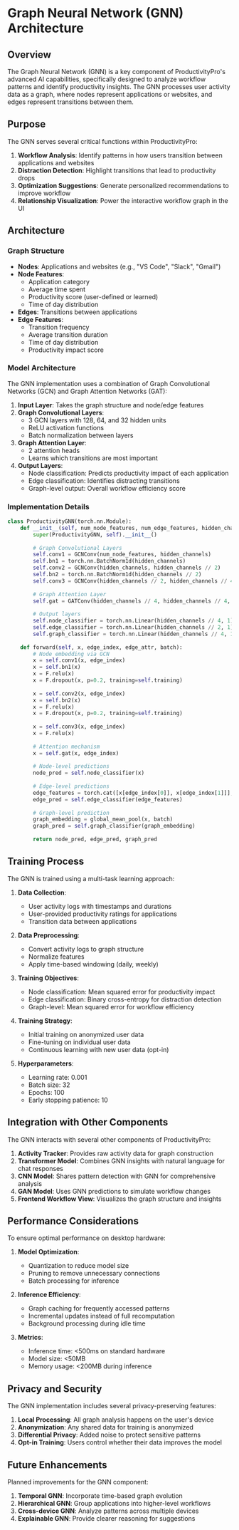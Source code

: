 # Graph Neural Network (GNN) Architecture

## Overview

The Graph Neural Network (GNN) is a key component of ProductivityPro's advanced AI capabilities, specifically designed to analyze workflow patterns and identify productivity insights. The GNN processes user activity data as a graph, where nodes represent applications or websites, and edges represent transitions between them.

## Purpose

The GNN serves several critical functions within ProductivityPro:

1. **Workflow Analysis**: Identify patterns in how users transition between applications and websites
2. **Distraction Detection**: Highlight transitions that lead to productivity drops
3. **Optimization Suggestions**: Generate personalized recommendations to improve workflow
4. **Relationship Visualization**: Power the interactive workflow graph in the UI

## Architecture

### Graph Structure

- **Nodes**: Applications and websites (e.g., "VS Code", "Slack", "Gmail")
- **Node Features**: 
  - Application category
  - Average time spent
  - Productivity score (user-defined or learned)
  - Time of day distribution
- **Edges**: Transitions between applications
- **Edge Features**:
  - Transition frequency
  - Average transition duration
  - Time of day distribution
  - Productivity impact score

### Model Architecture

The GNN implementation uses a combination of Graph Convolutional Networks (GCN) and Graph Attention Networks (GAT):

1. **Input Layer**: Takes the graph structure and node/edge features
2. **Graph Convolutional Layers**:
   - 3 GCN layers with 128, 64, and 32 hidden units
   - ReLU activation functions
   - Batch normalization between layers
3. **Graph Attention Layer**:
   - 2 attention heads
   - Learns which transitions are most important
4. **Output Layers**:
   - Node classification: Predicts productivity impact of each application
   - Edge classification: Identifies distracting transitions
   - Graph-level output: Overall workflow efficiency score

### Implementation Details

```python
class ProductivityGNN(torch.nn.Module):
    def __init__(self, num_node_features, num_edge_features, hidden_channels):
        super(ProductivityGNN, self).__init__()
        
        # Graph Convolutional Layers
        self.conv1 = GCNConv(num_node_features, hidden_channels)
        self.bn1 = torch.nn.BatchNorm1d(hidden_channels)
        self.conv2 = GCNConv(hidden_channels, hidden_channels // 2)
        self.bn2 = torch.nn.BatchNorm1d(hidden_channels // 2)
        self.conv3 = GCNConv(hidden_channels // 2, hidden_channels // 4)
        
        # Graph Attention Layer
        self.gat = GATConv(hidden_channels // 4, hidden_channels // 4, heads=2)
        
        # Output layers
        self.node_classifier = torch.nn.Linear(hidden_channels // 4, 1)
        self.edge_classifier = torch.nn.Linear(hidden_channels // 2, 1)
        self.graph_classifier = torch.nn.Linear(hidden_channels // 4, 1)
        
    def forward(self, x, edge_index, edge_attr, batch):
        # Node embedding via GCN
        x = self.conv1(x, edge_index)
        x = self.bn1(x)
        x = F.relu(x)
        x = F.dropout(x, p=0.2, training=self.training)
        
        x = self.conv2(x, edge_index)
        x = self.bn2(x)
        x = F.relu(x)
        x = F.dropout(x, p=0.2, training=self.training)
        
        x = self.conv3(x, edge_index)
        x = F.relu(x)
        
        # Attention mechanism
        x = self.gat(x, edge_index)
        
        # Node-level predictions
        node_pred = self.node_classifier(x)
        
        # Edge-level predictions
        edge_features = torch.cat([x[edge_index[0]], x[edge_index[1]]], dim=1)
        edge_pred = self.edge_classifier(edge_features)
        
        # Graph-level prediction
        graph_embedding = global_mean_pool(x, batch)
        graph_pred = self.graph_classifier(graph_embedding)
        
        return node_pred, edge_pred, graph_pred
```

## Training Process

The GNN is trained using a multi-task learning approach:

1. **Data Collection**:
   - User activity logs with timestamps and durations
   - User-provided productivity ratings for applications
   - Transition data between applications

2. **Data Preprocessing**:
   - Convert activity logs to graph structure
   - Normalize features
   - Apply time-based windowing (daily, weekly)

3. **Training Objectives**:
   - Node classification: Mean squared error for productivity impact
   - Edge classification: Binary cross-entropy for distraction detection
   - Graph-level: Mean squared error for workflow efficiency

4. **Training Strategy**:
   - Initial training on anonymized user data
   - Fine-tuning on individual user data
   - Continuous learning with new user data (opt-in)

5. **Hyperparameters**:
   - Learning rate: 0.001
   - Batch size: 32
   - Epochs: 100
   - Early stopping patience: 10

## Integration with Other Components

The GNN interacts with several other components of ProductivityPro:

1. **Activity Tracker**: Provides raw activity data for graph construction
2. **Transformer Model**: Combines GNN insights with natural language for chat responses
3. **CNN Model**: Shares pattern detection with GNN for comprehensive analysis
4. **GAN Model**: Uses GNN predictions to simulate workflow changes
5. **Frontend Workflow View**: Visualizes the graph structure and insights

## Performance Considerations

To ensure optimal performance on desktop hardware:

1. **Model Optimization**:
   - Quantization to reduce model size
   - Pruning to remove unnecessary connections
   - Batch processing for inference

2. **Inference Efficiency**:
   - Graph caching for frequently accessed patterns
   - Incremental updates instead of full recomputation
   - Background processing during idle time

3. **Metrics**:
   - Inference time: <500ms on standard hardware
   - Model size: <50MB
   - Memory usage: <200MB during inference

## Privacy and Security

The GNN implementation includes several privacy-preserving features:

1. **Local Processing**: All graph analysis happens on the user's device
2. **Anonymization**: Any shared data for training is anonymized
3. **Differential Privacy**: Added noise to protect sensitive patterns
4. **Opt-in Training**: Users control whether their data improves the model

## Future Enhancements

Planned improvements for the GNN component:

1. **Temporal GNN**: Incorporate time-based graph evolution
2. **Hierarchical GNN**: Group applications into higher-level workflows
3. **Cross-device GNN**: Analyze patterns across multiple devices
4. **Explainable GNN**: Provide clearer reasoning for suggestions